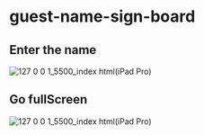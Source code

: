 # guest-name-sign-board

## Enter the name
![127 0 0 1_5500_index html(iPad Pro)](https://user-images.githubusercontent.com/29103362/75087665-706c9700-5554-11ea-8d21-e3225654e9c5.png)


## Go fullScreen
![127 0 0 1_5500_index html(iPad Pro)](https://user-images.githubusercontent.com/29103362/75087665-706c9700-5554-11ea-8d21-e3225654e9c5.png)

